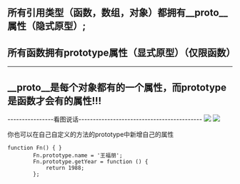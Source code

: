   所有引用类型（函数，数组，对象）都拥有__proto__属性（隐式原型）;
  ---
  所有函数拥有prototype属性（显式原型）（仅限函数）
  ---


-------------------------------------------------------------------
__proto__是每个对象都有的一个属性，而prototype是函数才会有的属性!!!
---

----------------看图说话-------------------------------------------
![](https://github.com/TUARAN/PIC/blob/master/js/原型链p1.png)
![](https://github.com/TUARAN/PIC/blob/master/js/原型链p2.png)

你也可以在自己自定义的方法的prototype中新增自己的属性
```
function Fn() { }
        Fn.prototype.name = '王福朋';
        Fn.prototype.getYear = function () {
            return 1988;
        };
```


